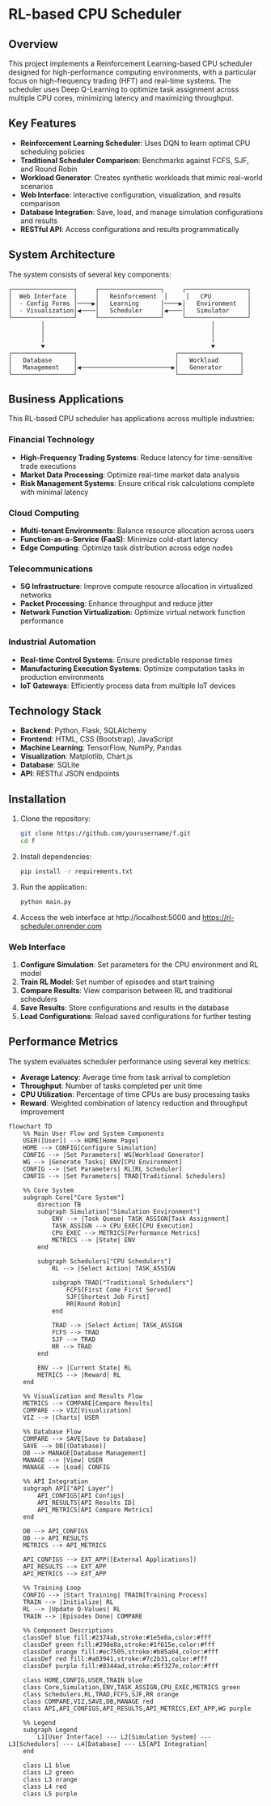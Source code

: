 # RL-based CPU Scheduler

## Overview

This project implements a Reinforcement Learning-based CPU scheduler designed for high-performance computing environments, with a particular focus on high-frequency trading (HFT) and real-time systems. The scheduler uses Deep Q-Learning to optimize task assignment across multiple CPU cores, minimizing latency and maximizing throughput.

## Key Features

- **Reinforcement Learning Scheduler**: Uses DQN to learn optimal CPU scheduling policies
- **Traditional Scheduler Comparison**: Benchmarks against FCFS, SJF, and Round Robin
- **Workload Generator**: Creates synthetic workloads that mimic real-world scenarios
- **Web Interface**: Interactive configuration, visualization, and results comparison
- **Database Integration**: Save, load, and manage simulation configurations and results
- **RESTful API**: Access configurations and results programmatically

## System Architecture

The system consists of several key components:

```
┌─────────────────┐     ┌─────────────────┐     ┌─────────────────┐
│  Web Interface  │     │   Reinforcement  │     │   CPU          │
│  - Config Forms │────▶│   Learning      │────▶│   Environment   │
│  - Visualization│◀────│   Scheduler     │◀────│   Simulator     │
└─────────────────┘     └─────────────────┘     └─────────────────┘
         │                                              │
         │                                              │
         │                                              │
         ▼                                              ▼
┌─────────────────┐                           ┌─────────────────┐
│   Database      │                           │   Workload      │
│   Management    │◀─────────────────────────▶│   Generator     │
└─────────────────┘                           └─────────────────┘
```

## Business Applications

This RL-based CPU scheduler has applications across multiple industries:

### Financial Technology
- **High-Frequency Trading Systems**: Reduce latency for time-sensitive trade executions
- **Market Data Processing**: Optimize real-time market data analysis
- **Risk Management Systems**: Ensure critical risk calculations complete with minimal latency

### Cloud Computing
- **Multi-tenant Environments**: Balance resource allocation across users
- **Function-as-a-Service (FaaS)**: Minimize cold-start latency
- **Edge Computing**: Optimize task distribution across edge nodes

### Telecommunications
- **5G Infrastructure**: Improve compute resource allocation in virtualized networks
- **Packet Processing**: Enhance throughput and reduce jitter
- **Network Function Virtualization**: Optimize virtual network function performance

### Industrial Automation
- **Real-time Control Systems**: Ensure predictable response times
- **Manufacturing Execution Systems**: Optimize computation tasks in production environments
- **IoT Gateways**: Efficiently process data from multiple IoT devices

## Technology Stack

- **Backend**: Python, Flask, SQLAlchemy
- **Frontend**: HTML, CSS (Bootstrap), JavaScript
- **Machine Learning**: TensorFlow, NumPy, Pandas
- **Visualization**: Matplotlib, Chart.js
- **Database**: SQLite
- **API**: RESTful JSON endpoints

## Installation

1. Clone the repository:
   ```bash
   git clone https://github.com/yourusername/f.git
   cd f
   ```

2. Install dependencies:
   ```bash
   pip install -r requirements.txt
   ```

3. Run the application:
   ```bash
   python main.py
   ```

4. Access the web interface at http://localhost:5000 and https://rl-scheduler.onrender.com



### Web Interface

1. **Configure Simulation**: Set parameters for the CPU environment and RL model
2. **Train RL Model**: Set number of episodes and start training
3. **Compare Results**: View comparison between RL and traditional schedulers
4. **Save Results**: Store configurations and results in the database
5. **Load Configurations**: Reload saved configurations for further testing


## Performance Metrics

The system evaluates scheduler performance using several key metrics:

- **Average Latency**: Average time from task arrival to completion
- **Throughput**: Number of tasks completed per unit time
- **CPU Utilization**: Percentage of time CPUs are busy processing tasks
- **Reward**: Weighted combination of latency reduction and throughput improvement

```mermaid
flowchart TD
    %% Main User Flow and System Components
    USER([User]) --> HOME[Home Page]
    HOME --> CONFIG[Configure Simulation]
    CONFIG --> |Set Parameters| WG[Workload Generator]
    WG --> |Generate Tasks| ENV[CPU Environment]
    CONFIG --> |Set Parameters| RL[RL Scheduler]
    CONFIG --> |Set Parameters| TRAD[Traditional Schedulers]

    %% Core System
    subgraph Core["Core System"]
        direction TB
        subgraph Simulation["Simulation Environment"]
            ENV --> |Task Queue| TASK_ASSIGN[Task Assignment]
            TASK_ASSIGN --> CPU_EXEC[CPU Execution]
            CPU_EXEC --> METRICS[Performance Metrics]
            METRICS --> |State| ENV
        end
        
        subgraph Schedulers["CPU Schedulers"]
            RL --> |Select Action| TASK_ASSIGN
            
            subgraph TRAD["Traditional Schedulers"]
                FCFS[First Come First Served]
                SJF[Shortest Job First]
                RR[Round Robin]
            end
            
            TRAD --> |Select Action| TASK_ASSIGN
            FCFS --> TRAD
            SJF --> TRAD
            RR --> TRAD
        end
        
        ENV --> |Current State| RL
        METRICS --> |Reward| RL
    end

    %% Visualization and Results Flow
    METRICS --> COMPARE[Compare Results]
    COMPARE --> VIZ[Visualization]
    VIZ --> |Charts| USER

    %% Database Flow
    COMPARE --> SAVE[Save to Database]
    SAVE --> DB[(Database)]
    DB --> MANAGE[Database Management]
    MANAGE --> |View| USER
    MANAGE --> |Load| CONFIG

    %% API Integration
    subgraph API["API Layer"]
        API_CONFIGS[API Configs]
        API_RESULTS[API Results ID]
        API_METRICS[API Compare Metrics]
    end

    DB --> API_CONFIGS
    DB --> API_RESULTS
    METRICS --> API_METRICS

    API_CONFIGS --> EXT_APP([External Applications])
    API_RESULTS --> EXT_APP
    API_METRICS --> EXT_APP

    %% Training Loop
    CONFIG --> |Start Training| TRAIN[Training Process]
    TRAIN --> |Initialize| RL
    RL --> |Update Q-Values| RL
    TRAIN --> |Episodes Done| COMPARE

    %% Component Descriptions
    classDef blue fill:#2374ab,stroke:#1e5e8a,color:#fff
    classDef green fill:#298e8a,stroke:#1f615e,color:#fff
    classDef orange fill:#ec7505,stroke:#b85a04,color:#fff
    classDef red fill:#a83941,stroke:#7c2b31,color:#fff
    classDef purple fill:#8344ad,stroke:#5f327e,color:#fff

    class HOME,CONFIG,USER,TRAIN blue
    class Core,Simulation,ENV,TASK_ASSIGN,CPU_EXEC,METRICS green
    class Schedulers,RL,TRAD,FCFS,SJF,RR orange
    class COMPARE,VIZ,SAVE,DB,MANAGE red
    class API,API_CONFIGS,API_RESULTS,API_METRICS,EXT_APP,WG purple

    %% Legend
    subgraph Legend
        L1[User Interface] --- L2[Simulation System] --- L3[Schedulers] --- L4[Database] --- L5[API Integration]
    end

    class L1 blue
    class L2 green
    class L3 orange
    class L4 red
    class L5 purple

